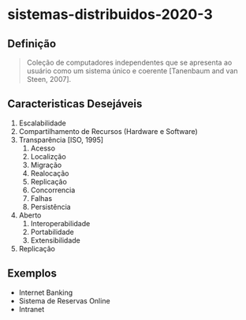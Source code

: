 # sistemas-distribuidos-2020-3
## Definição
> Coleção de computadores independentes que se apresenta ao usuário como um sistema único e coerente [Tanenbaum and van Steen, 2007].

## Caracteristicas Desejáveis

1. Escalabilidade
2. Compartilhamento de Recursos (Hardware e Software)
3. Transparência [ISO, 1995]
    1. Acesso
    2. Localizção
    3. Migração
    4. Realocação
    5. Replicação
    6. Concorrencia
    7. Falhas
    8. Persistência
4. Aberto
    1. Interoperabilidade
    2. Portabilidade
    3. Extensibilidade
5. Replicação


## Exemplos

- Internet Banking 
- Sistema de Reservas Online
- Intranet

